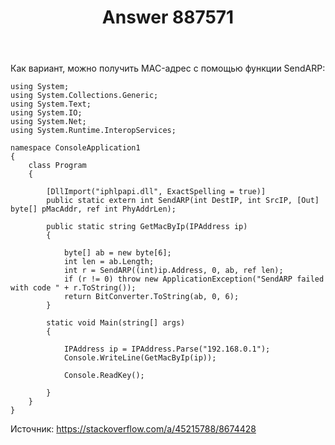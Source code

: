 ﻿---
title: "Answer 887571"
se.owner.user_id: 240512
se.owner.display_name: "MSDN.WhiteKnight"
se.owner.link: "https://ru.stackoverflow.com/users/240512/msdn-whiteknight"
se.answer_id: 887571
se.question_id: 886594
se.post_type: answer
se.score: 1
se.is_accepted: True
---
<p>Как вариант, можно получить MAC-адрес с помощью функции SendARP:</p>

<pre><code>using System;
using System.Collections.Generic;
using System.Text;
using System.IO;
using System.Net;
using System.Runtime.InteropServices;

namespace ConsoleApplication1
{
    class Program
    {        

        [DllImport("iphlpapi.dll", ExactSpelling = true)]
        public static extern int SendARP(int DestIP, int SrcIP, [Out] byte[] pMacAddr, ref int PhyAddrLen);

        public static string GetMacByIp(IPAddress ip)
        {

            byte[] ab = new byte[6];
            int len = ab.Length;
            int r = SendARP((int)ip.Address, 0, ab, ref len);
            if (r != 0) throw new ApplicationException("SendARP failed with code " + r.ToString());
            return BitConverter.ToString(ab, 0, 6);
        }

        static void Main(string[] args)
        {

            IPAddress ip = IPAddress.Parse("192.168.0.1");
            Console.WriteLine(GetMacByIp(ip));

            Console.ReadKey();

        }
    }
}
</code></pre>

<p>Источник: <a href="https://stackoverflow.com/a/45215788/8674428">https://stackoverflow.com/a/45215788/8674428</a></p>
